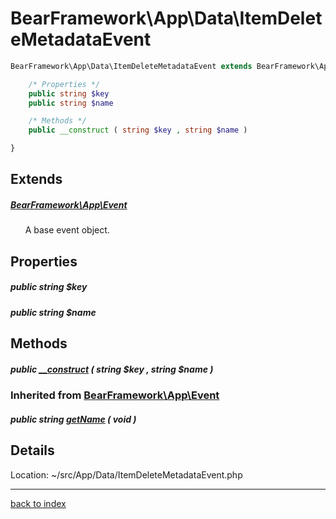 # BearFramework\App\Data\ItemDeleteMetadataEvent

```php
BearFramework\App\Data\ItemDeleteMetadataEvent extends BearFramework\App\Event {

	/* Properties */
	public string $key
	public string $name

	/* Methods */
	public __construct ( string $key , string $name )

}
```

## Extends

##### [BearFramework\App\Event](bearframework.app.event.class.md)

&nbsp;&nbsp;&nbsp;&nbsp;&nbsp;&nbsp;A base event object.

## Properties

##### public string $key

##### public string $name

## Methods

##### public [__construct](bearframework.app.data.itemdeletemetadataevent.__construct.method.md) ( string $key , string $name )

### Inherited from [BearFramework\App\Event](bearframework.app.event.class.md)

##### public string [getName](bearframework.app.event.getname.method.md) ( void )

## Details

Location: ~/src/App/Data/ItemDeleteMetadataEvent.php

---

[back to index](index.md)

